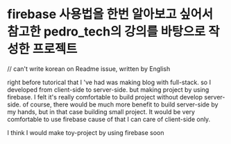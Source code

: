# firebase 사용법을 한번 알아보고 싶어서 참고한 pedro_tech의 강의를 바탕으로 작성한 프로젝트

// can't write korean on Readme issue, written by English

right before tutorical that I 've had was making blog with full-stack. 
so I developed from client-side to server-side. 
but making project by using firebase. I felt it's really comfortable to build project without develop server-side.
of course, there would be much more benefit to build server-side by my hands, but in that case building small project. 
It would be very comfortable to use firebase cause of that I can care of client-side only. 

I think I would make toy-project by using firebase soon

